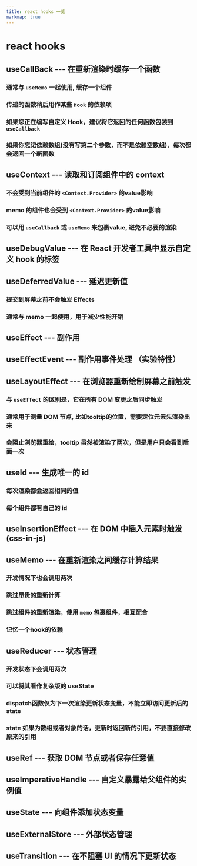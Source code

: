 ```yaml
---
title: react hooks 一览
markmap: true
---
```


# react hooks

## useCallBack --- 在重新渲染时缓存一个函数

### 通常与 `useMemo` 一起使用, 缓存一个组件

### 传递的函数稍后用作某些 `Hook` 的依赖项

### 如果您正在编写自定义 Hook，建议将它返回的任何函数包装到 `useCallback`

### 如果你忘记依赖数组(没有写第二个参数，而不是依赖空数组)，每次都会返回一个新函数

## useContext --- 读取和订阅组件中的 context

### 不会受到当前组件的 `<Context.Provider>` 的value影响

### memo 的组件也会受到 `<Context.Provider>` 的value影响

### 可以用 `useCallback` 或 `useMemo` 来包裹value, 避免不必要的渲染

## useDebugValue --- 在 React 开发者工具中显示自定义 hook 的标签

## useDeferredValue --- 延迟更新值

### 提交到屏幕之前不会触发 Effects

### 通常与 memo 一起使用，用于减少性能开销

## useEffect --- 副作用

## useEffectEvent --- 副作用事件处理 （实验特性）

## useLayoutEffect --- 在浏览器重新绘制屏幕之前触发

### 与 `useEffect` 的区别是，它在所有 DOM 变更之后同步触发

### 通常用于测量 DOM 节点, 比如tooltip的位置，需要定位元素先渲染出来

### 会阻止浏览器重绘，tooltip 虽然被渲染了两次，但是用户只会看到后面一次

## useId --- 生成唯一的 id

### 每次渲染都会返回相同的值

### 每个组件都有自己的 id

## useInsertionEffect --- 在 DOM 中插入元素时触发(css-in-js)

## useMemo --- 在重新渲染之间缓存计算结果

### 开发情况下也会调用两次

### 跳过昂贵的重新计算

### 跳过组件的重新渲染，使用 `memo` 包裹组件，相互配合

### 记忆一个hook的依赖

## useReducer --- 状态管理

### 开发状态下会调用两次

### 可以将其看作复杂版的 useState

### dispatch函数仅为下一次渲染更新状态变量，不能立即访问更新后的state

### state 如果为数组或者对象的话，更新时返回新的引用，不要直接修改原来的引用

## useRef --- 获取 DOM 节点或者保存任意值

## useImperativeHandle --- 自定义暴露给父组件的实例值

## useState --- 向组件添加状态变量

## useExternalStore --- 外部状态管理

## useTransition --- 在不阻塞 UI 的情况下更新状态
